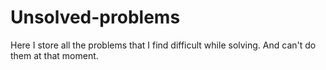 # Unsolved-problems
Here I store all the problems that I find difficult while solving. And can't do them at that moment.
